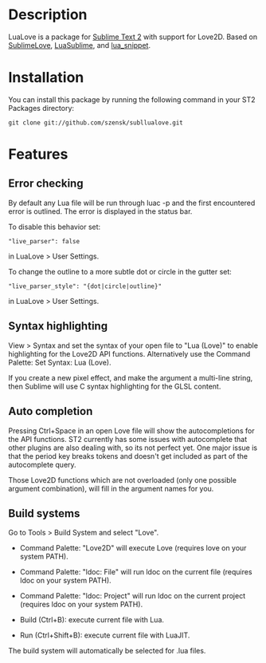 Description
===========

LuaLove is a package for [Sublime Text 2](http://www.sublimetext.com/2) with support for Love2D. Based on [SublimeLove](https://github.com/minism/SublimeLove), [LuaSublime](https://github.com/rorydriscoll/LuaSublime), and [lua_snippet](https://github.com/yinqiang/lua_snippet).

Installation
============

You can install this package by running the following command in your ST2 Packages directory:
    
    git clone git://github.com/szensk/subllualove.git

Features
========

Error checking
--------------
By default any Lua file will be run through luac -p and the first encountered error is outlined. The error is displayed in the status bar.

To disable this behavior set: 

    "live_parser": false 
	
in LuaLove > User Settings. 

To change the outline to a more subtle dot or circle in the gutter set:

    "live_parser_style": "{dot|circle|outline}"
	
in LuaLove > User Settings. 

Syntax highlighting
-------------------
View > Syntax and set the syntax of your open file to "Lua (Love)" to enable highlighting for the Love2D API functions. Alternatively use the Command Palette: Set Syntax: Lua (Love).

If you create a new pixel effect, and make the argument a multi-line string, then Sublime will use C syntax highlighting for the GLSL content.

Auto completion
---------------
Pressing Ctrl+Space in an open Love file will show the autocompletions for the API functions.  ST2 currently has some issues with autocomplete that other plugins are also dealing with, so its not perfect yet.  One major issue is that the period key breaks tokens and doesn't get included as part of the autocomplete query.

Those Love2D functions which are not overloaded (only one possible argument combination), will fill in the argument names for you.

Build systems
-------------
Go to Tools > Build System and select "Love".  

* Command Palette: "Love2D" will execute Love (requires love on your system PATH).

* Command Palette: "ldoc: File" will run ldoc on the current file (requires ldoc on your system PATH).

* Command Palette: "ldoc: Project" will run ldoc on the current project (requires ldoc on your system PATH).

* Build (Ctrl+B): execute current file with Lua.

* Run (Ctrl+Shift+B): execute current file with LuaJIT.

The build system will automatically be selected for .lua files.
